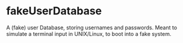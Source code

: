 # fakeUserDatabase
A (fake) user Database, storing usernames and passwords. Meant to simulate a terminal input in UNIX/Linux, to boot into a fake system.
